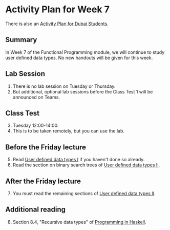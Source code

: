# Activity Plan for Week 7

There is also an [Activity Plan for Dubai Students](./activity-plan-week07-dubai.md).

## Summary

In Week 7 of the Functional Programming module, we will continue to study user defined data types. No new handouts will be given for this week.

## Lab Session

 1. There is no lab session on Tuesday or Thursday.
 2. But additional, optional lab sessions before the Class Test 1 will be announced on Teams.

## Class Test

 3. Tuesday 12:00-14:00.
 4. This is to be taken remotely, but you can use the lab.

## Before the Friday lecture

 5. Read [User defined data types I](/files/LectureNotes/Sections/Data1.md) if you haven't done so already.
 6. Read the section on binary search trees of [User defined data types II](/files/LectureNotes/Sections/Data2.md).

## After the Friday lecture

 7. You must read the remaining sections of [User defined data types II](/files/LectureNotes/Sections/Data2.md).

## Additional reading

 8. Section 8.4, "Recursive data types" of [Programming in Haskell](https://rl.talis.com/3/bham/lists/C9A9B3B5-0505-08C0-23A3-2A6A14A3CB1E.html?lang=en).
